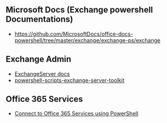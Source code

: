 

## Microsoft Docs (Exchange powershell Documentations)

- https://github.com/MicrosoftDocs/office-docs-powershell/tree/master/exchange/exchange-ps/exchange



## Exchange Admin

- [ExchangeServer docs](https://docs.microsoft.com/en-us/powershell/exchange/?view=exchange-ps)
- [powershell-scripts-exchange-server-toolkit](https://practical365.com/exchange-server/powershell-scripts-exchange-server-toolkit/)




## Office 365 Services
- [Connect to Office 365 Services using PowerShell](https://gallery.technet.microsoft.com/Connect-to-Office-53f6eb07)



